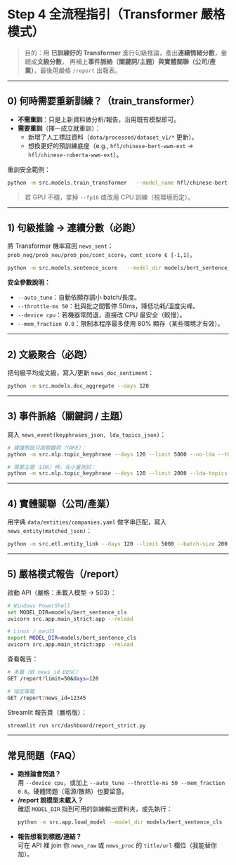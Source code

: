 
# Step 4 全流程指引（Transformer 嚴格模式）

> 目的：用 **已訓練好的 Transformer** 進行句級推論，產出**連續情緒分數**，彙總成**文級分數**，
> 再補上**事件脈絡（關鍵詞/主題）**與**實體關聯（公司/產業）**，最後用嚴格 `/report` 出報表。

---

## 0) 何時需要重新訓練？（train_transformer）
- **不需重訓**：只是上新資料做分析/報告，沿用既有模型即可。
- **需要重訓**（擇一成立就重訓）：
  - 新增了人工標註資料（`data/processed/dataset_v1/*` 更新）。
  - 想換更好的預訓練底座（e.g., `hfl/chinese-bert-wwm-ext` → `hfl/chinese-roberta-wwm-ext`）。

重訓安全範例：
```bash
python -m src.models.train_transformer   --model_name hfl/chinese-bert-wwm-ext   --epochs 1   --batch_size 4   --fp16   --auto_tune   --mem_fraction 0.8
```
> 若 GPU 不穩，拿掉 `--fp16` 或改用 CPU 訓練（視環境而定）。

---

## 1) 句級推論 → 連續分數（必跑）
將 Transformer 機率寫回 `news_sent`：`prob_neg/prob_neu/prob_pos/cont_score`，`cont_score ∈ [-1,1]`。
```bash
python -m src.models.sentence_score   --model_dir models/bert_sentence_cls   --days 120 --limit 20000   --auto_tune --throttle-ms 50
```
**安全參數說明：**
- `--auto_tune`：自動依顯存調小 batch/長度。
- `--throttle-ms 50`：批與批之間暫停 50ms，降低功耗/溫度尖峰。
- `--device cpu`：若機器常閃退，直接改 CPU 最安全（較慢）。
- `--mem_fraction 0.8`：限制本程序最多使用 80% 顯存（某些環境才有效）。

---

## 2) 文級聚合（必跑）
把句級平均成文級，寫入/更新 `news_doc_sentiment`：
```bash
python -m src.models.doc_aggregate --days 120
```

---

## 3) 事件脈絡（關鍵詞 / 主題）
寫入 `news_event(keyphrases_json, lda_topics_json)`：
```bash
# 建議預設只跑關鍵詞（YAKE）：
python -m src.nlp.topic_keyphrase --days 120 --limit 5000 --no-lda --throttle-ms 5

# 需要主題（LDA）時，先小量測試：
python -m src.nlp.topic_keyphrase --days 120 --limit 2000 --lda-topics 6 --lda-passes 3 --throttle-ms 10
```

---

## 4) 實體關聯（公司/產業）
用字典 `data/entities/companies.yaml` 做字串匹配，寫入 `news_entity(matched_json)`：
```bash
python -m src.etl.entity_link --days 120 --limit 5000 --batch-size 200 --throttle-ms 10
```

---

## 5) 嚴格模式報告（/report）
啟動 API（嚴格：未載入模型 → 503）：
```bash
# Windows PowerShell
set MODEL_DIR=models/bert_sentence_cls
uvicorn src.app.main_strict:app --reload
```
```bash
# Linux / macOS
export MODEL_DIR=models/bert_sentence_cls
uvicorn src.app.main_strict:app --reload
```

查看報告：
```bash
# 多篇（依 news_id DESC）
GET /report?limit=50&days=120

# 指定單篇
GET /report?news_id=12345
```

Streamlit 報告頁（嚴格版）：
```bash
streamlit run src/dashboard/report_strict.py
```

---

## 常見問題（FAQ）
- **跑推論會閃退？**  
  用 `--device cpu`，或加上 `--auto_tune --throttle-ms 50 --mem_fraction 0.8`。硬體問題（電源/散熱）也要留意。
- **/report 說模型未載入？**  
  確認 `MODEL_DIR` 指到可用的訓練輸出資料夾，或先執行：  
  ```bash
  python -m src.app.load_model --model_dir models/bert_sentence_cls
  ```
- **報告想看到標題/連結？**  
  可在 API 裡 join 你 `news_raw` 或 `news_proc` 的 `title/url` 欄位（我能替你加）。
